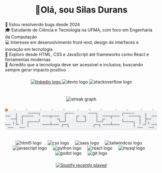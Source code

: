 <h1 align="center">👋Olá, sou Silas Durans</h1>

###

<p align="left">🐛 Estou resolvendo bugs desde 2024<br>🎓 Estudante de Ciência e Tecnologia na UFMA, com foco em Engenharia da Computação<br>💻 Interesse em desenvolvimento front-end, design de interfaces e inovação em tecnologia<br>🚀 Exploro desde HTML, CSS e JavaScript até frameworks como React e ferramentas modernas<br>🌱 Acredito que a tecnologia deve ser acessível e inclusiva, buscando sempre gerar impacto positivo</p>

###

<div align="center">
  <a href="https://www.linkedin.com/in/silasdurans/" target="_blank">
    <img src="https://img.shields.io/static/v1?message=LinkedIn&logo=linkedin&label=&color=0077B5&logoColor=white&labelColor=&style=for-the-badge" height="25" alt="linkedin logo"  />
  </a>
  <img src="https://img.shields.io/static/v1?message=dev.to&logo=dev.to&label=&color=0A0A0A&logoColor=white&labelColor=&style=for-the-badge" height="25" alt="devto logo"  />
  <img src="https://img.shields.io/static/v1?message=Stackoverflow&logo=stackoverflow&label=&color=FE7A16&logoColor=white&labelColor=&style=for-the-badge" height="25" alt="stackoverflow logo"  />
</div>

###

<br clear="both">

<div align="center">
  <img src="https://streak-stats.demolab.com?user=silasdurans&locale=en&mode=daily&theme=dracula&hide_border=false&border_radius=5&order=3" height="150" alt="streak graph"  />
</div>

###

<picture>
  <source media="(prefers-color-scheme: dark)" srcset="https://raw.githubusercontent.com/silasdurans/silasdurans/output/pacman-contribution-graph-dark.svg">
  <source media="(prefers-color-scheme: light)" srcset="https://raw.githubusercontent.com/silasdurans/silasdurans/output/pacman-contribution-graph.svg">
  <img alt="pacman contribution graph" src="https://raw.githubusercontent.com/silasdurans/silasdurans/output/pacman-contribution-graph.svg">
</picture>

###

<div align="center">
  <img src="https://cdn.jsdelivr.net/gh/devicons/devicon/icons/html5/html5-original.svg" height="60" alt="html5 logo"  />
  <img width="12" />
  <img src="https://cdn.jsdelivr.net/gh/devicons/devicon/icons/css3/css3-original.svg" height="60" alt="css logo"  />
  <img width="12" />
  <img src="https://cdn.jsdelivr.net/gh/devicons/devicon/icons/sass/sass-original.svg" height="60" alt="sass logo"  />
  <img width="12" />
  <img src="https://cdn.jsdelivr.net/gh/devicons/devicon/icons/tailwindcss/tailwindcss-original-wordmark.svg" height="60" alt="tailwindcss logo"  />
  <img width="12" />
  <img src="https://cdn.jsdelivr.net/gh/devicons/devicon/icons/javascript/javascript-original.svg" height="60" alt="javascript logo"  />
  <img width="12" />
  <img src="https://cdn.jsdelivr.net/gh/devicons/devicon/icons/python/python-original.svg" height="60" alt="python logo"  />
  <img width="12" />
  <img src="https://cdn.jsdelivr.net/gh/devicons/devicon/icons/react/react-original.svg" height="60" alt="react logo"  />
  <img width="12" />
  <img src="https://cdn.jsdelivr.net/gh/devicons/devicon/icons/mysql/mysql-original.svg" height="60" alt="mysql logo"  />
  <img width="12" />
  <img src="https://cdn.jsdelivr.net/gh/devicons/devicon/icons/godot/godot-original.svg" height="60" alt="godot logo"  />
  <img width="12" />
  <img src="https://cdn.jsdelivr.net/gh/devicons/devicon/icons/git/git-original.svg" height="60" alt="git logo"  />
</div>

###

<div align="center">
  <a href="https://open.spotify.com/user/3t7ubelfhc27dq0fi23jfhais">
    <img src="https://spotify-recently-played-readme.vercel.app/api?user=3t7ubelfhc27dq0fi23jfhais&count=1&unique=true" alt="Spotify recently played"  />
  </a>
</div>

###

